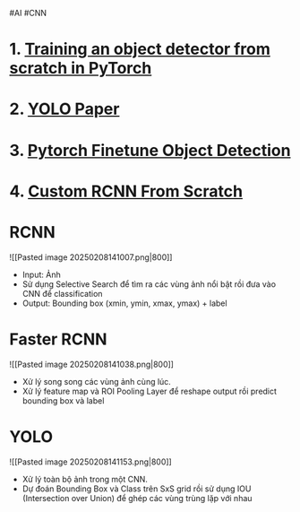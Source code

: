 #AI #CNN

# 1. [Training an object detector from scratch in PyTorch](https://pyimagesearch.com/2021/11/01/training-an-object-detector-from-scratch-in-pytorch/)

# 2. [YOLO Paper](https://arxiv.org/pdf/1506.02640)

# 3. [Pytorch Finetune Object Detection](https://pytorch.org/tutorials/intermediate/torchvision_tutorial.html#writing-a-custom-dataset-for-pennfudan)

# 4. [Custom RCNN From Scratch](https://github.com/SharathHebbar/ML-Project-list/blob/master/computer-vision/object-detection/face_mask_detection/object-detection-using-pytorch.ipynb)

# RCNN
![[Pasted image 20250208141007.png|800]]

- Input: Ảnh
- Sử dụng Selective Search để tìm ra các vùng ảnh nổi bật rồi đưa vào CNN để classification
- Output: Bounding box (xmin, ymin, xmax, ymax) + label

# Faster RCNN
![[Pasted image 20250208141038.png|800]]

- Xử lý song song các vùng ảnh cùng lúc.
- Xử lý feature map và ROI Pooling Layer để reshape output rồi predict bounding box và label

# YOLO
![[Pasted image 20250208141153.png|800]]

- Xử lý toàn bộ ảnh trong một CNN.
- Dự đoán Bounding Box và Class trên SxS grid rồi sử dụng IOU (Intersection over Union) để ghép các vùng trùng lặp với nhau